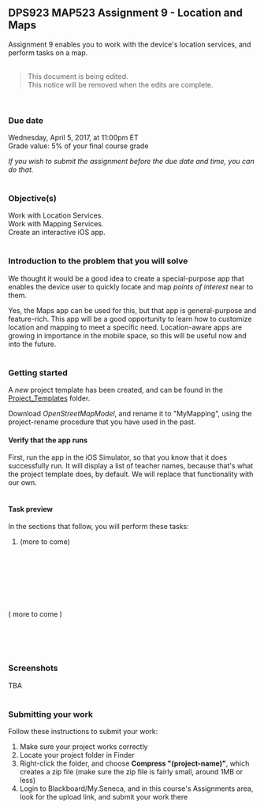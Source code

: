 ## DPS923 MAP523 Assignment 9 - Location and Maps
Assignment 9 enables you to work with the device's location services, and perform tasks on a map.   
<br>

> This document is being edited.  
> This notice will be removed when the edits are complete.  

<br>

### Due date
Wednesday, April 5, 2017, at 11:00pm ET  
Grade value: 5% of your final course grade  

*If you wish to submit the assignment before the due date and time, you can do that.*  
<br>

### Objective(s)  
Work with Location Services.  
Work with Mapping Services.  
Create an interactive iOS app.  
<br>

### Introduction to the problem that you will solve
We thought it would be a good idea to create a special-purpose app that enables the device user to quickly locate and map *points of interest* near to them.  

Yes, the Maps app can be used for this, but that app is  general-purpose and feature-rich. This app will be a good opportunity to learn how to customize location and mapping to meet a specific need. Location-aware apps are growing in importance in the mobile space, so this will be useful now and into the future.  
<br>

### Getting started  
A *new* project template has been created, and can be found in the [Project_Templates](https://github.com/dps923/winter2017/tree/master/notes/Project_Templates) folder.  

Download *OpenStreetMapModel*, and rename it to "MyMapping", using the project-rename procedure that you have used in the past. 
<br>

#### Verify that the app runs
First, run the app in the iOS Simulator, so that you know that it does successfully run. It will display a list of teacher names, because that's what the project template does, by default. We will replace that functionality with our own.  
<br>

#### Task preview
In the sections that follow, you will perform these tasks:  
1. (more to come)  
<br>

<br><br><br><br><br>
( more to come )
<br><br><br><br><br>

### Screenshots
TBA  
<br>

### Submitting your work
Follow these instructions to submit your work:  

1. Make sure your project works correctly  
2. Locate your project folder in Finder  
3. Right-click the folder, and choose **Compress "(project-name)"**, which creates a zip file (make sure the zip file is fairly small, around 1MB or less)  
4. Login to Blackboard/My.Seneca, and in this course's Assignments area, look for the upload link, and submit your work there  
